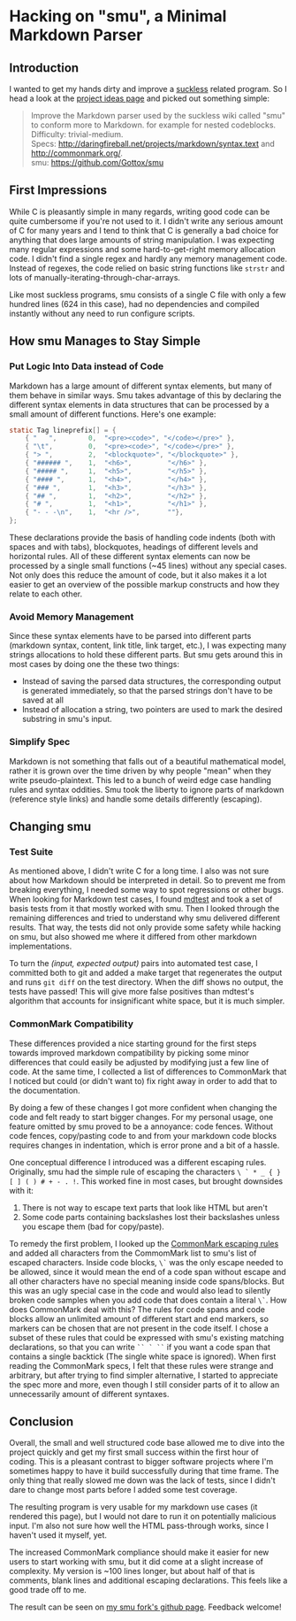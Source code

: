# Hacking on "smu", a Minimal Markdown Parser

## Introduction

I wanted to get my hands dirty and improve a [suckless](https://suckless.org/) related program. So I head a look at the [project ideas page](https://suckless.org/project_ideas/) and picked out something simple:

> Improve the Markdown parser used by the suckless wiki called "smu" to conform more to Markdown. for example for nested codeblocks. Difficulty: trivial-medium.  
> Specs: http://daringfireball.net/projects/markdown/syntax.text and http://commonmark.org/.  
> smu: https://github.com/Gottox/smu  

## First Impressions

While C is pleasantly simple in many regards, writing good code can be quite cumbersome if you're not used to it. I didn't write any serious amount of C for many years and I tend to think that C is generally a bad choice for anything that does large amounts of string manipulation. I was expecting many regular expressions and some hard-to-get-right memory allocation code. I didn't find a single regex and hardly any memory management code. Instead of regexes, the code relied on basic string functions like `strstr` and lots of manually-iterating-through-char-arrays.

Like most suckless programs, smu consists of a single C file with only a few hundred lines (624 in this case), had no dependencies and compiled instantly without any need to run configure scripts.

## How smu Manages to Stay Simple

### Put Logic Into Data instead of Code

Markdown has a large amount of different syntax elements, but many of them behave in similar ways. Smu takes advantage of this by declaring the different syntax elements in data structures that can be processed by a small amount of different functions. Here's one example:

```c
static Tag lineprefix[] = {
    { "   ",        0,  "<pre><code>", "</code></pre>" },
    { "\t",         0,  "<pre><code>", "</code></pre>" },
    { "> ",         2,  "<blockquote>", "</blockquote>" },
    { "###### ",    1,  "<h6>",         "</h6>" },
    { "##### ",     1,  "<h5>",         "</h5>" },
    { "#### ",      1,  "<h4>",         "</h4>" },
    { "### ",       1,  "<h3>",         "</h3>" },
    { "## ",        1,  "<h2>",         "</h2>" },
    { "# ",         1,  "<h1>",         "</h1>" },
    { "- - -\n",    1,  "<hr />",       ""},
};
```

These declarations provide the basis of handling code indents (both with spaces and with tabs), blockquotes, headings of different levels and horizontal rules. All of these different syntax elements can now be processed by a single small functions (~45 lines) without any special cases. Not only does this reduce the amount of code, but it also makes it a lot easier to get an overview of the possible markup constructs and how they relate to each other.

### Avoid Memory Management

Since these syntax elements have to be parsed into different parts (markdown syntax, content, link title, link target, etc.), I was expecting many strings allocations to hold these different parts. But smu gets around this in most cases by doing one the these two things:

* Instead of saving the parsed data structures, the corresponding output is generated immediately, so that the parsed strings don't have to be saved at all
* Instead of allocation a string, two pointers are used to mark the desired substring in smu's input.

### Simplify Spec

Markdown is not something that falls out of a beautiful mathematical model, rather it is grown over the time driven by why people "mean" when they write pseudo-plaintext. This led to a bunch of weird edge case handling rules and syntax oddities. Smu took the liberty to ignore parts of markdown (reference style links) and handle some details differently (escaping).

## Changing smu

### Test Suite

As mentioned above, I didn't write C for a long time. I also was not sure about how Markdown should be interpreted in detail. So to prevent me from breaking everything, I needed some way to spot regressions or other bugs. When looking for Markdown test cases, I found [mdtest](https://github.com/michelf/mdtest/) and took a set of basis tests from it that mostly worked with smu. Then I looked through the remaining differences and tried to understand why smu delivered different results. That way, the tests did not only provide some safety while hacking on smu, but also showed me where it differed from other markdown implementations.

To turn the *(input, expected output)* pairs into automated test case, I committed both to git and added a make target that regenerates the output and runs `git diff` on the test directory. When the diff shows no output, the tests have passed! This will give more false positives than mdtest's algorithm that accounts for insignificant white space, but it is much simpler.

### CommonMark Compatibility

These differences provided a nice starting ground for the first steps towards improved markdown compatibility by picking some minor differences that could easily be adjusted by modifying just a few line of code. At the same time, I collected a list of differences to CommonMark that I noticed but could (or didn't want to) fix right away in order to add that to the documentation.

By doing a few of these changes I got more confident when changing the code and felt ready to start bigger changes. For my personal usage, one feature omitted by smu proved to be a annoyance: code fences. Without code fences, copy/pasting code to and from your markdown code blocks requires changes in indentation, which is error prone and a bit of a hassle.

One conceptual difference I introduced was a different escaping rules. Originally, smu had the simple rule of escaping the characters `` \ ` * _ { } [ ] ( ) # + - . ! ``. This worked fine in most cases, but brought downsides with it:

1. There is not way to escape text parts that look like HTML but aren't
2. Some code parts containing backslashes lost their backslashes unless you escape them (bad for copy/paste).

To remedy the first problem, I looked up the [CommonMark escaping rules](https://spec.commonmark.org/0.29/#backslash-escapes) and added all characters from the CommomMark list to smu's list of escaped characters. Inside code blocks, `` \` `` was the only escape needed to be allowed, since it would mean the end of a code span without escape and all other characters have no special meaning inside code spans/blocks. But this was an ugly special case in the code and would also lead to silently broken code samples when you add code that does contain a literal `` \` ``. How does CommonMark deal with this? The rules for code spans and code blocks allow an unlimited amount of different start and end markers, so markers can be chosen that are not present in the code itself. I chose a subset of these rules that could be expressed with smu's existing matching declarations, so that you can write ``` `` ` `` ``` if you want a code span that contains a single backtick (The single white space is ignored). When first reading the CommonMark specs, I felt that these rules were strange and arbitrary, but after trying to find simpler alternative, I started to appreciate the spec more and more, even though I still consider parts of it to allow an unnecessarily amount of different syntaxes.

<!--
### Different approaches

* used regex
* more comments
-->

## Conclusion

Overall, the small and well structured code base allowed me to dive into the project quickly and get my first small success within the first hour of coding. This is a pleasant contrast to bigger software projects where I'm sometimes happy to have it build successfully during that time frame. The only thing that really slowed me down was the lack of tests, since I didn't dare to change most parts before I added some test coverage.

The resulting program is very usable for my markdown use cases (it rendered this page), but I would not dare to run it on potentially malicious input. I'm also not sure how well the HTML pass-through works, since I haven't used it myself, yet.

The increased CommonMark compliance should make it easier for new users to start working with smu, but it did come at a slight increase of complexity. My version is ~100 lines longer, but about half of that is comments, blank lines and additional escaping declarations. This feels like a good trade off to me.

The result can be seen on [my smu fork's github page](https://github.com/karlb/smu). Feedback welcome!
